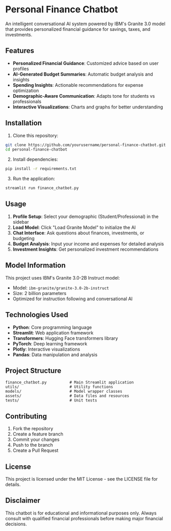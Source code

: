 # Personal Finance Chatbot

An intelligent conversational AI system powered by IBM's Granite 3.0 model that provides personalized financial guidance for savings, taxes, and investments.

## Features

- **Personalized Financial Guidance**: Customized advice based on user profiles
- **AI-Generated Budget Summaries**: Automatic budget analysis and insights
- **Spending Insights**: Actionable recommendations for expense optimization
- **Demographic-Aware Communication**: Adapts tone for students vs professionals
- **Interactive Visualizations**: Charts and graphs for better understanding

## Installation

1. Clone this repository:
```bash
git clone https://github.com/yourusername/personal-finance-chatbot.git
cd personal-finance-chatbot
```

2. Install dependencies:
```bash
pip install -r requirements.txt
```

3. Run the application:
```bash
streamlit run finance_chatbot.py
```

## Usage

1. **Profile Setup**: Select your demographic (Student/Professional) in the sidebar
2. **Load Model**: Click "Load Granite Model" to initialize the AI
3. **Chat Interface**: Ask questions about finances, investments, or budgeting
4. **Budget Analysis**: Input your income and expenses for detailed analysis
5. **Investment Insights**: Get personalized investment recommendations

## Model Information

This project uses IBM's Granite 3.0-2B Instruct model:
- Model: `ibm-granite/granite-3.0-2b-instruct`
- Size: 2 billion parameters
- Optimized for instruction following and conversational AI

## Technologies Used

- **Python**: Core programming language
- **Streamlit**: Web application framework
- **Transformers**: Hugging Face transformers library
- **PyTorch**: Deep learning framework
- **Plotly**: Interactive visualizations
- **Pandas**: Data manipulation and analysis

## Project Structure

```
finance_chatbot.py          # Main Streamlit application
utils/                      # Utility functions
models/                     # Model wrapper classes
assets/                     # Data files and resources
tests/                      # Unit tests
```

## Contributing

1. Fork the repository
2. Create a feature branch
3. Commit your changes
4. Push to the branch
5. Create a Pull Request

## License

This project is licensed under the MIT License - see the LICENSE file for details.

## Disclaimer

This chatbot is for educational and informational purposes only. Always consult with qualified financial professionals before making major financial decisions.